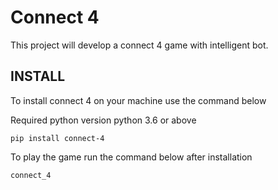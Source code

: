 # Connect 4

This project will develop a connect 4 game with intelligent bot.


## INSTALL

To install connect 4 on your machine use the command below

Required python version python 3.6 or above

```
pip install connect-4
```

To play the game run the command below after installation

```
connect_4
```